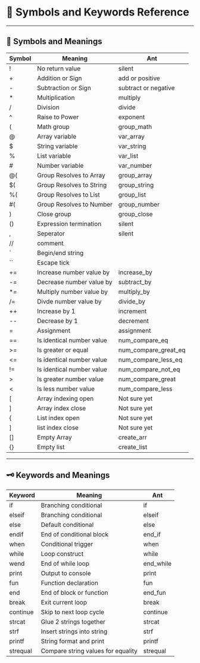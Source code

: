 # 📘 Symbols and Keywords Reference

---

## 🔣 Symbols and Meanings

| Symbol | Meaning                  | Ant                        |
|--------|--------------------------|----------------------------|
| !      | No return value          | silent                     |
| +      | Addition or Sign         | add or positive       |
| -      | Subtraction or Sign      | subtract or negative    |
| *      | Multiplication           | multiply   |
| /      | Division                 | divide     |
| ^      | Raise to Power           | exponent   |
| (      | Math group               | group_math |
| @      | Array variable           | var_array  |
| $      | String variable          | var_string |
| %      | List variable            | var_list   |
| #      | Number variable          | var_number |
| @(     | Group Resolves to Array  | group_array| 
| $(     | Group Resolves to String | group_string| 
| %(     | Group Resolves to List   | group_list  | 
| #(     | Group Resolves to Number | group_number| 
| )      | Close group              | group_close|
|()      | Expression termination   | silent     |
| ,      | Seperator                | silent     |
| //     | comment                  | <stripped during tokenization> |
| `      | Begin/end string         | <stripped during tokenization> |
| ``     | Escape tick              | <replaced during tokenization> |
| +=     | Increase number value by | increase_by|
| -=     | Decrease number value by | subtract_by|
| *=     | Multiply number value by | multiply_by|
| /=     | Divde number value by    | divide_by |
| ++     | Increase by 1            | increment|
| --     | Decrease by 1            | decrement|
| =      | Assignment               | assignment |
|==      | Is identical number value| num_compare_eq |
|>=      | Is greater or equal      | num_compare_great_eq |
|<=      | Is identical number value| num_compare_less_eq|
|!=      | Is identical number value| num_compare_not_eq |
|>       | Is greater number value  | num_compare_great|
|<       | Is less number value     | num_compare_less|
|[       | Array indexing open      | Not sure yet        |
|]       | Array index close        | Not sure yet  |
|{       | List index open          | Not sure yet |    
|]       | list index close         | Not sure yet  |
|[]      | Empty Array              | create_arr|
|{}      | Empty list               | create_list|

---

## 🗝️ Keywords and Meanings

| Keyword  | Meaning                    | Ant           |
|----------|----------------------------|---------------|
| if       | Branching conditional      | if            |
| elseif   | Branching conditional      | elseif        |
| else     | Default conditional        | else          |
| endif    | End of conditional block   | end_if        |
| when     | Conditional trigger        | when          |
| while    | Loop construct             | while         |
| wend     | End of while loop          | end_while     |
| print    | Output to console          | print         |
| fun      | Function declaration       | fun           |
| end      | End of block or function   | end_fun       |
| break    | Exit current loop          | break         |
| continue | Skip to next loop cycle    | continue      |
| strcat   | Glue 2 strings together    | strcat        |
| strf     | Insert strings into string | strf          |
| printf   | String format and print    | printf        |
| strequal | Compare string values for equality| strequal|
